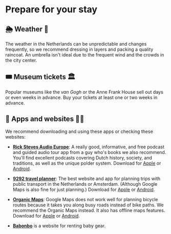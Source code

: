# Prepare for your stay

## 🌦️ Weather 🍃

The weather in the Netherlands can be unpredictable and changes frequently,
so we recommend dressing in layers and packing a quality raincoat.
An umbrella isn't ideal due to the frequent wind and the crowds in the city center.

## 🎟️ Museum tickets 🏛️

Popular museums like the *van Gogh* or the Anne Frank House sell out days or even weeks in advance.
Buy your tickets at least one or two weeks in advance.

## 📱 Apps and websites 🧑‍💻

We recommend downloading and using these apps or checking these websites:

- **[Rick Steves Audio Europe](https://www.ricksteves.com/watch-read-listen/audio/audio-europe)**:
A really good, informative, and free podcast and guided audio tour app from a guy who's books we also recommend.
You'll find excellent podcasts covering Dutch history, society, and traditions, as well as the unique polder system.
Download for [Apple](https://apps.apple.com/us/app/rick-steves-audio-europe/id414357125)
or [Android](https://play.google.com/store/apps/details?id=com.ricksteves.audioeurope&hl=en).

- **[9292 travel planner](https://www.9292.nl/en/)**:
The best website and app for planning trips with public transport in the Netherlands or Amsterdam.
(Although Google Maps is also fine for just planning.)
Download for [Apple](https://itunes.apple.com/nl/app/9292/id556557690)
or [Android](http://play.google.com/store/apps/details?id=nl.negentwee).

- **[Organic Maps](https://organicmaps.app/)**:
Google Maps does not work well for planning bicycle routes because it takes you along busy roads instead of bike paths.
We recommend the Organic Maps instead. It also has offline maps features.
Download for [Apple](https://apps.apple.com/app/organic-maps/id1567437057)
or [Android](https://play.google.com/store/apps/details?id=app.organicmaps&hl=en).

- **[Babonbo](https://www.babonbo.com/en/search/amsterdam/NL)** is a website for renting baby gear.
